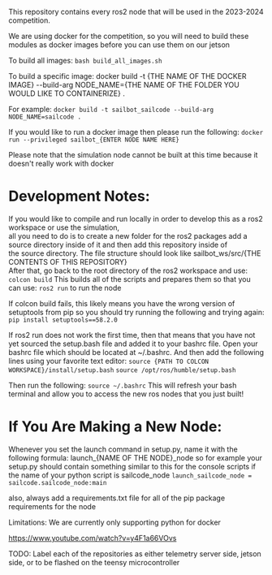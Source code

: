 This repository contains every ros2 node that will be used in the 2023-2024 competition.

We are using docker for the competition, so you will need to build these modules as docker images before you can use them on our jetson

To build all images:
    `bash build_all_images.sh`

To build a specific image:
    docker build -t {THE NAME OF THE DOCKER IMAGE} --build-arg NODE_NAME={THE NAME OF THE FOLDER YOU WOULD LIKE TO CONTAINERIZE} .

For example:
    `docker build -t sailbot_sailcode --build-arg NODE_NAME=sailcode .`

If you would like to run a docker image then please run the following:
    `docker run --privileged sailbot_{ENTER NODE NAME HERE}`

Please note that the simulation node cannot be built at this time because it doesn't really work with docker

# Development Notes:
If you would like to compile and run locally in order to develop this as a ros2 workspace or use the simulation, \
all you need to do is to create a new folder for the ros2 packages add a source directory inside of it and then add this repository inside of \
the source directory. The file structure should look like sailbot_ws/src/{THE CONTENTS OF THIS REPOSITORY}\
After that, go back to the root directory of the ros2 workspace and use:
`colcon build`
This builds all of the scripts and prepares them so that you can use: `ros2 run` to run the node

If colcon build fails, this likely means you have the wrong version of setuptools from pip so you should try running the following and trying again:
`pip install setuptools==58.2.0`

If ros2 run does not work the first time, then that means that you have not yet sourced the setup.bash file and added it to your bashrc file.
Open your bashrc file which should be located at ~/.bashrc. And then add the following lines using your favorite text editor:
`source {PATH TO COLCON WORKSPACE}/install/setup.bash`
`source /opt/ros/humble/setup.bash`

Then run the following:
`source ~/.bashrc`
This will refresh your bash terminal and allow you to access the new ros nodes that you just built!


# If You Are Making a New Node:
Whenever you set the launch command in setup.py, name it with the following formula: launch_{NAME OF THE NODE}_node
so for example your setup.py should contain something similar to this for the console scripts if the name of your python script is sailcode_node
`launch_sailcode_node = sailcode.sailcode_node:main`

also, always add a requirements.txt file for all of the pip package requirements for the node


Limitations:
    We are currently only supporting python for docker

https://www.youtube.com/watch?v=y4F1a66VOvs


TODO:
    Label each of the repositories as either telemetry server side, jetson side, or to be flashed on the teensy microcontroller